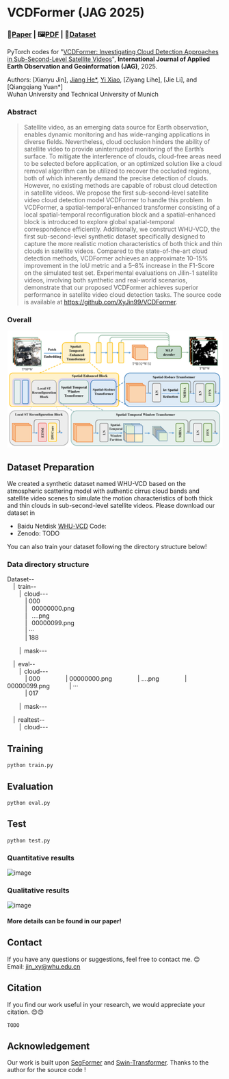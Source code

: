 # VCDFormer (JAG 2025)
### 📖[**Paper**]() | 🖼️[**PDF**]() | 🎁[**Dataset**]()

PyTorch codes for "[VCDFormer: Investigating Cloud Detection Approaches in Sub-Second-Level Satellite Videos]()", **International Journal of Applied Earth Observation and Geoinformation (JAG)**, 2025.

Authors: [Xianyu Jin], [Jiang He*](https://jianghe96.github.io/), [Yi Xiao](https://xy-boy.github.io/), [Ziyang Lihe], [Jie Li], and [Qiangqiang Yuan*]<br>
Wuhan University and Technical University of Munich

### Abstract
>Satellite video, as an emerging data source for Earth observation, enables dynamic monitoring and has wide-ranging applications in diverse fields. Nevertheless, cloud occlusion hinders the ability of satellite video to provide uninterrupted monitoring of the Earth’s surface. To mitigate the interference of clouds, cloud-free areas need to be selected before application, or an optimized solution like a cloud removal algorithm can be utilized to recover the occluded regions, both of which inherently demand the precise detection of clouds. However, no existing methods are capable of robust cloud detection in satellite videos. We propose the first sub-second-level satellite video cloud detection model VCDFormer to handle this problem. In VCDFormer, a spatial-temporal-enhanced transformer consisting of a local spatial-temporal reconfiguration block and a spatial-enhanced block is introduced to explore global spatial-temporal correspondence efficiently. Additionally, we construct WHU-VCD, the first sub-second-level synthetic dataset specifically designed to capture the more realistic motion characteristics of both thick and thin clouds in satellite videos. Compared to the state-of-the-art cloud detection methods, VCDFormer achieves an approximate 10–15% improvement in the IoU metric and a 5–8% increase in the F1-Score on the simulated test set. Experimental evaluations on Jilin-1 satellite videos, involving both synthetic and real-world scenarios, demonstrate that our proposed VCDFormer achieves superior performance in satellite video cloud detection tasks. The source code is available at https://github.com/XyJin99/VCDFormer.

### Overall
 ![image](/figures/network.png)

## Dataset Preparation
We created a synthetic dataset named WHU-VCD based on the atmospheric scattering model with authentic cirrus cloud bands and satellite video scenes to simulate the motion characteristics of both thick and thin clouds in sub-second-level satellite videos.
Please download our dataset in 
 * Baidu Netdisk [WHU-VCD]() Code:
 * Zenodo: TODO

You can also train your dataset following the directory structure below!
 
### Data directory structure
Dataset--  
&emsp;|&ensp;train--  
&emsp;&emsp;|&ensp;cloud---  
&emsp;&emsp;&emsp;| 000  
&emsp;&emsp;&emsp;|&ensp; 00000000.png  
&emsp;&emsp;&emsp;|&ensp; ....png  
&emsp;&emsp;&emsp;|&ensp; 00000099.png  
&emsp;&emsp;&emsp;| ···  
&emsp;&emsp;&emsp;| 188  

&emsp;&emsp;|&ensp;mask---  

&emsp;|&ensp;eval--  
&emsp;&emsp;|&ensp;cloud---  
&emsp;&emsp;&emsp;| 000 
&emsp;&emsp;&emsp;&emsp;| 00000000.png
&emsp;&emsp;&emsp;&emsp;| ....png
&emsp;&emsp;&emsp;&emsp;| 00000099.png
&emsp;&emsp;&emsp;| ···  
&emsp;&emsp;&emsp;| 017

&emsp;&emsp;|&ensp;mask---

&emsp;|&ensp;realtest--  
&emsp;&emsp;|&ensp;cloud--- 

## Training
```
python train.py
```

## Evaluation
```
python eval.py
```

## Test
```
python test.py
```

### Quantitative results
 ![image](/img/res1png.png)
### Qualitative results
 ![image](/img/res2.png)
#### More details can be found in our paper!


## Contact
If you have any questions or suggestions, feel free to contact me. 😊  
Email: jin_xy@whu.edu.cn

## Citation
If you find our work useful in your research, we would appreciate your citation. 😊😊
```
TODO
```

## Acknowledgement
Our work is built upon [SegFormer](https://github.com/NVlabs/SegFormer) and [Swin-Transformer](https://github.com/microsoft/Swin-Transformer).
Thanks to the author for the source code !
